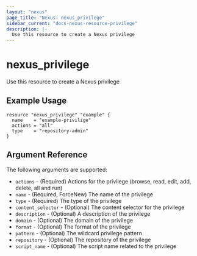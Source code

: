 ```yaml
---
layout: "nexus"
page_title: "Nexus: nexus_privilege"
sidebar_current: "docs-nexus-resource-privilege"
description: |-
  Use this resource to create a Nexus privilege
---
```


# nexus_privilege

Use this resource to create a Nexus privilege

## Example Usage

```hcl
resource "nexus_privilege" "example" {
  name    = "example-privilige"
  actions = "all"
  type    = "repository-admin"
}
```

## Argument Reference

The following arguments are supported:

* `actions` - (Required) Actions for the privilege (browse, read, edit, add, delete, all and run)
* `name` - (Required, ForceNew) The name of the privilege
* `type` - (Required) The type of the privilege
* `content_selector` - (Optional) The content selector for the privilege
* `description` - (Optional) A description of the privilege
* `domain` - (Optional) The domain of the privilege
* `format` - (Optional) The format of the privilege
* `pattern` - (Optional) The wildcard privilege pattern
* `repository` - (Optional) The repository of the privilege
* `script_name` - (Optional) The script name related to the privilege



